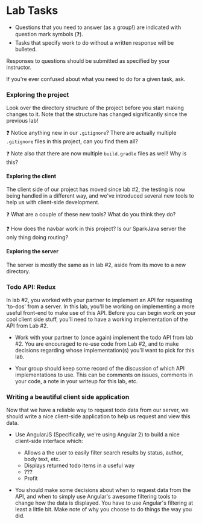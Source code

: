 # Lab Tasks

- Questions that you need to answer (as a group!) are indicated with question
mark symbols (:question:).
- Tasks that specify work to do without a written response will be bulleted.

Responses to questions should be submitted as specified by your instructor.

If you're ever confused about what you need to do for a given task, ask.

### Exploring the project

Look over the directory structure of the project before you start making
changes to it. Note that the structure has changed significantly since 
the previous lab!

:question: Notice anything new in our ``.gitignore``? There are actually
multiple ``.gitignore`` files in this project, can you find them all?

:question: Note also that there are now multiple ``build.gradle`` files
as well! Why is this? 

#### Exploring the client

The client side of our project has moved since lab #2, the testing is
now being handled in a different way, and we've introduced several new tools
to help us with client-side development.

:question: What are a couple of these new tools? What do you think they do?

:question: How does the navbar work in this project? Is our SparkJava server
the only thing doing routing?

#### Exploring the server

The server is mostly the same as in lab #2, aside from its move to a new
directory.

### Todo API: Redux

In lab #2, you worked with your partner to implement an API for requesting
'to-dos' from a server. In this lab, you'll be working on implementing a more
useful front-end to make use of this API. Before you can begin work on your
cool client side stuff, you'll need to have a working implementation of the
API from Lab #2.

- Work with your partner to (once again) implement the todo API from lab #2.
You are encouraged to re-use code from Lab #2, and to make decisions
regarding whose implementation(s) you'll want to pick for this lab.

- Your group should keep some record of the discussion of which API
implementations to use. This can be comments on issues, comments in your code,
a note in your writeup for this lab, etc.


### Writing a beautiful client side application

Now that we have a reliable way to request todo data from our server,
we should write a nice client-side application to help us request and view
this data.

- Use AngularJS (Specifically, we're using Angular 2) to build a nice
client-side interface which:
    - Allows a the user to easily filter search results by status, author,
      body text, etc.
    - Displays returned todo items in a useful way
    - ???
    - Profit
    
- You should make some decisions about when to request data from the API,
and when to simply use Angular's awesome filtering tools to change how
the data is displayed. You have to use Angular's filtering at least a little
bit. Make note of why you choose to do things the way you did.


